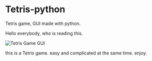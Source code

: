 # Tetris-python
Tetris game, GUI made with python.


Hello everybody, who is reading this.

![Tetris Game GUI](Screenshot.png)


this is a Tetris game. easy and complicated at the same time. enjoy.
